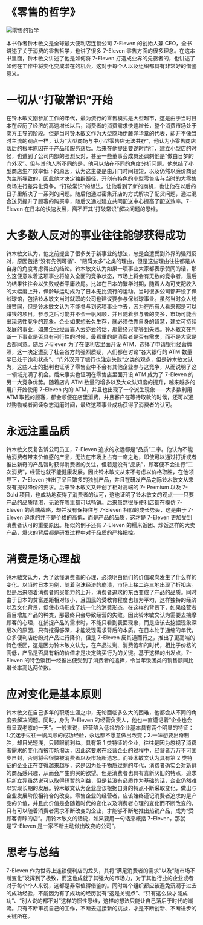 # 《零售的哲学》

![零售的哲学](https://assets.ng-tech.icu/item/20230305113853.png)

本书作者铃木敏文是全球最大便利店连锁公司 7-Eleven 的创始人兼 CEO，全书讲述了关于消费的零售哲学，也讲了很多 7-Eleven 零售方面的很多理念。在这本书里面，铃木敏文讲述了他是如何将 7-Eleven 打造成业界的先驱者的，也讲述了如何在工作中将变化变成潜在的机会，这对于每个人以及组织都具有非常好的借鉴意义。

# 一切从“打破常识”开始

在铃木敏文刚参加工作的年代，最为流行的零售模式是大型超市，这是由于当时日本在经历了经济的高速增长以后，消费者的消费需求快速增长，整个消费市场处于卖方主导的阶段。但是当时铃木敏文作为大型商场伊藤洋华堂的代表，却并不像当时主流的观点一样，认为“大型商场与中小型零售店无法共存”，他认为小零售商店落后的根本原因在于产品和服务落后。后来在他提出要逆时而行，建立小型店的时候，也遭到了公司内部的强烈反对，甚至一些董事会成员还讽刺他是“做白日梦的门外汉”。但与其他人所不同的是，他可以站在不同的角度分析问题。他总结了小型商店生产效率低下的原因，认为这主要是由开门时间较短，以及仍然以廉价商品为主所导致的，因此他才决定独辟蹊径，开创有特色的小型零售店与当时的大零售商场进行差异化竞争。“打破常识”的想法，让他看到了新的商机，也让他在以后的日子里解决了一系列的问题。随后他通过密集开店的方式解决了配货问题，通过混合送货提升了顾客的购买率，随后又通过建立共同配送中心提高了配送效率。7-Eleven 在日本的快速发展，离不开其“打破常识”解决问题的思维。

# 大多数人反对的事业往往能够获得成功

铃木敏文认为，他之前提出了很多关于新事业的想法，总是会遭受到外界的强烈反对，原因包括“没有先例可循”、“阻碍太多”之类的理由，但是这些理由往往都是从自身的角度考虑得出的结论。铃木敏文认为如果一项事业大家都表示赞同的话，那么这便意味着这项事业将陷入全面的竞争状态，市场上将会有无数的竞争者，最后的结果往往会以失败或者平庸收尾。比如在日本的繁华时期，随着人均可支配收入的大幅度上升，保龄球运动成为了日本无比流行的运动。当时很多公司都开设了保龄球馆，包括铃木敏文当时就职的公司也建议要参与保龄球事业。虽然当时众人纷纷赞同，但是铃木敏文认为不能参与到这项事业中去，因为在所有人看来都是可以赚钱的项目，参与之后可能并不会一帆风顺，并且随着参与者的变多，市场可能会出现恶性竞争的现象。企业如果想长久生存，就必须依靠自身的智慧，建立可持续发展的事业，如果企业经营靠人云亦云的话，那最终只能等到失败。铃木敏文在判断一下事业是否具有可行性的时候，最看重的是消费者是否有需求，而不是大家是否都同意。随后 7-Eleven 为了在便利店里面开设 ATM，选择了申请银行经营牌照，这一决定遭到了社会各方的强烈质疑，人们都在讨论“各大银行的 ATM 数量早已处于饱和状态”、“门外汉开了银行也注定失败”之类的观点，但是铃木敏文认为，这些人士的批判也证明了零售业中不会有其他企业参与这竞争，从而说明了这一领域充满了机会。后来事实也证明在零售店里面开设 ATM 成为了 7-Eleven 的另一大竞争优势。随着店内 ATM 数量的增多以及大众认知度的提升，越来越多的用户开始使用 7-Eleven 内的 ATM，并且也出现了一个派生现象——大多数利用 ATM 取钱的顾客，都会顺便在店里消费，并且客户在等待取款的时候，还可以通过购物或者阅读杂志消磨时间，最终这项事业成功获得了消费者的认可。

# 永远注重品质

铃木敏文反复告诉公司员工，7-Eleven 追求的永远都是“品质”二字。他认为不能给消费者带来价值感的产品，无法在市场上占有一席之地，即使可以通过打折或者推出新奇的产品暂时获得消费者的关注，但若是没有“品质”，顾客便不会进行“二次消费”，经营也就不能健康发展。因此铃木敏文从来不考虑以价格取胜，在他领导下，7-Eleven 推出了品目繁多的独创产品，并且在研发产品之际铃木敏文从来没有提过降价的要求。后来铃木敏文又开创了相对高端的 7- Premium 以及 7-Gold 项目，也成功地获得了消费者的认可，这也证明了铃木敏文的观点——只要产品的品质精湛，无论在哪里都可以畅销。后来虽然很多便利店都在模仿 7-Eleven 的高端战略，却并没有保持住与 7-Eleven 相似的成长势头，这是由于 7-Eleven 追求的并不是价格的高低，而是产品的品质，这才是 7-Eleven 更加受到消费者认可的重要原因。相似的例子还有 7-Eleven 的糯米饭团、炒饭这样的大卖产品，爆火的背后都是研发过程中对于品质的严格把控。

# 消费是场心理战

铃木敏文认为，为了读懂消费者的心理，必须明白他们的价值取向发生了什么样的变化。以当时日本为例，随着泡沫经济的崩溃，市场上接二连三地出现了折扣店。但是后来随着消费者购买能力的上升，消费者追求的东西变成了产品的品质。同时由于日本的贫富差距相对较小，且国民的受教育程度也较为平均，这样独特的经济以及文化背景，促使市场形成了统一化的消费形态，在这样的背景下，如果经营者盲目增加产品的种类，那最终只会导致经营的失败。因此铃木敏文认为需要去揣摩顾客的心理，在捕捉产品的需求时，不能只看到表面现象，而是应该去挖掘现象深层次的原因，只有挖得够深，才能发现需求背后的本质。在日本处于通缩的年代，众多便利店纷纷对产品进行降价，但是 7-Eleven 反其道而行之，推出了更高端的特色饭团，这是因为铃木敏文认为，在产品过剩、消费饱和的时代，相比于价格的高低，产品是否具有新的价值才是决定购买行为的关键。基于这样的出发点，7-Eleven 的特色饭团一经推出便受到了消费者的追捧，令当年饭团类的销售额同比增长率高达两位数。

# 应对变化是基本原则

铃木敏文在自己多年的职场生涯之中，无论面临多么大的困难，他都会从不同的角度去解决问题。同时，身为 7-Eleven 的经营负责人，他也一直谨记着“企业也会有呈现老态的一天”。一般来说，经营陷入低谷的企业基本具有两个明显的特征：1.沉迷于过往一帆风顺的成功经验，永远都不愿意做出改变；2.一味想要出奇制胜，却目光短浅，只顾眼前利益。具有第 1 类特征的企业，往往是因为忽视了消费者需求的变化而被市场淘汰，因此这要求在经营企业的过程中，经营者万万不可固步自封，否则将会很快被消费者以及市场所遗忘。而铃木敏文认为具有第 2 类特征的企业正在变得越来越多，这是因为处于物质过剩的年代，消费者确实会对新鲜的商品感兴趣，从而会产生购买的欲望。但是消费者也具有喜新厌旧的特点，追求标新立异虽然说可以取得短暂的利益，但是若没有品质作为基础的话，企业仍然难以实现长期的发展。铃木敏文认为企业应该根据自身的特点不断采取变化，做出与企业发展阶段相符合的改变。零售企业的经营者，应该始终谨记消费者追求的是产品的价值，并且此价值是会随着时代的变化以及消费者心理的变化而不断改变的，只有可以随着消费者需求不断改变的企业，才能够不断地推出热销产品，成为“受顾客青睐的店”。用铃木敏文的话说，如果要用一句话来概括 7-Eleven，那就是“7-Eleven 是一家不断主动做出改变的公司”。

# 思考与总结

7-Eleven 作为世界上连锁便利店的龙头，其将“满足消费者的需求”以及“随市场不断变化”发挥到了极致，而这也成就了其强大的市场力，对于其他行业的企业或者对于每个个人来说，这都是非常值得借鉴的。同时每个组织都应该避免沉溺于过去的成功经验，不能因为有了成功的经历就有“这是关键点”、“只有这么做才能成功”、“别人说的都不对”这样的惯性思维，这样的想法只能让自己落后于时代的潮流。只有不断审视自己的工作，不断去迎接新的挑战，才是不断创新、不断进步的关键所在。
